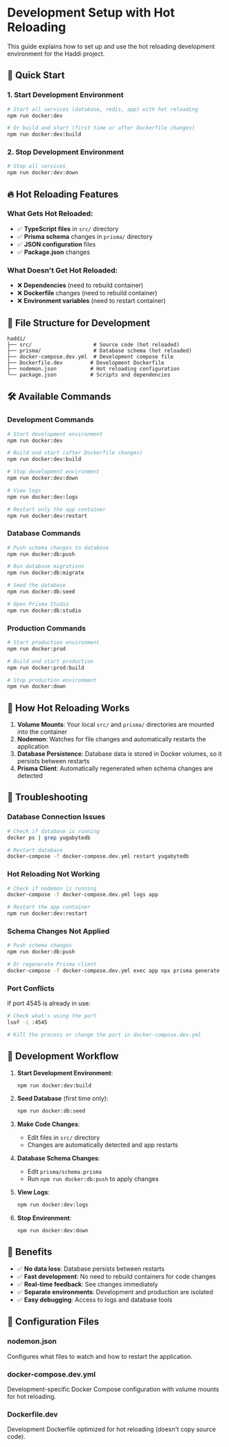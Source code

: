 # Development Setup with Hot Reloading

This guide explains how to set up and use the hot reloading development environment for the Haddi project.

## 🚀 Quick Start

### 1. Start Development Environment
```bash
# Start all services (database, redis, app) with hot reloading
npm run docker:dev

# Or build and start (first time or after Dockerfile changes)
npm run docker:dev:build
```

### 2. Stop Development Environment
```bash
# Stop all services
npm run docker:dev:down
```

## 🔥 Hot Reloading Features

### What Gets Hot Reloaded:
- ✅ **TypeScript files** in `src/` directory
- ✅ **Prisma schema** changes in `prisma/` directory
- ✅ **JSON configuration** files
- ✅ **Package.json** changes

### What Doesn't Get Hot Reloaded:
- ❌ **Dependencies** (need to rebuild container)
- ❌ **Dockerfile** changes (need to rebuild container)
- ❌ **Environment variables** (need to restart container)

## 📁 File Structure for Development

```
haddi/
├── src/                    # Source code (hot reloaded)
├── prisma/                 # Database schema (hot reloaded)
├── docker-compose.dev.yml  # Development compose file
├── Dockerfile.dev         # Development Dockerfile
├── nodemon.json           # Hot reloading configuration
└── package.json           # Scripts and dependencies
```

## 🛠️ Available Commands

### Development Commands
```bash
# Start development environment
npm run docker:dev

# Build and start (after Dockerfile changes)
npm run docker:dev:build

# Stop development environment
npm run docker:dev:down

# View logs
npm run docker:dev:logs

# Restart only the app container
npm run docker:dev:restart
```

### Database Commands
```bash
# Push schema changes to database
npm run docker:db:push

# Run database migrations
npm run docker:db:migrate

# Seed the database
npm run docker:db:seed

# Open Prisma Studio
npm run docker:db:studio
```

### Production Commands
```bash
# Start production environment
npm run docker:prod

# Build and start production
npm run docker:prod:build

# Stop production environment
npm run docker:down
```

## 🔄 How Hot Reloading Works

1. **Volume Mounts**: Your local `src/` and `prisma/` directories are mounted into the container
2. **Nodemon**: Watches for file changes and automatically restarts the application
3. **Database Persistence**: Database data is stored in Docker volumes, so it persists between restarts
4. **Prisma Client**: Automatically regenerated when schema changes are detected

## 🐛 Troubleshooting

### Database Connection Issues
```bash
# Check if database is running
docker ps | grep yugabytedb

# Restart database
docker-compose -f docker-compose.dev.yml restart yugabytedb
```

### Hot Reloading Not Working
```bash
# Check if nodemon is running
docker-compose -f docker-compose.dev.yml logs app

# Restart the app container
npm run docker:dev:restart
```

### Schema Changes Not Applied
```bash
# Push schema changes
npm run docker:db:push

# Or regenerate Prisma client
docker-compose -f docker-compose.dev.yml exec app npx prisma generate
```

### Port Conflicts
If port 4545 is already in use:
```bash
# Check what's using the port
lsof -i :4545

# Kill the process or change the port in docker-compose.dev.yml
```

## 📝 Development Workflow

1. **Start Development Environment**:
   ```bash
   npm run docker:dev:build
   ```

2. **Seed Database** (first time only):
   ```bash
   npm run docker:db:seed
   ```

3. **Make Code Changes**:
   - Edit files in `src/` directory
   - Changes are automatically detected and app restarts

4. **Database Schema Changes**:
   - Edit `prisma/schema.prisma`
   - Run `npm run docker:db:push` to apply changes

5. **View Logs**:
   ```bash
   npm run docker:dev:logs
   ```

6. **Stop Environment**:
   ```bash
   npm run docker:dev:down
   ```

## 🎯 Benefits

- ✅ **No data loss**: Database persists between restarts
- ✅ **Fast development**: No need to rebuild containers for code changes
- ✅ **Real-time feedback**: See changes immediately
- ✅ **Separate environments**: Development and production are isolated
- ✅ **Easy debugging**: Access to logs and database tools

## 🔧 Configuration Files

### nodemon.json
Configures what files to watch and how to restart the application.

### docker-compose.dev.yml
Development-specific Docker Compose configuration with volume mounts for hot reloading.

### Dockerfile.dev
Development Dockerfile optimized for hot reloading (doesn't copy source code). 